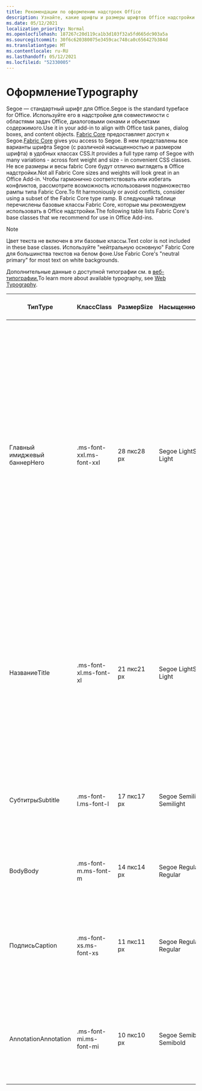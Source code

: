 ```yaml
---
title: Рекомендации по оформлению надстроек Office
description: Узнайте, какие шрифты и размеры шрифтов Office надстройки.
ms.date: 05/12/2021
localization_priority: Normal
ms.openlocfilehash: 187267c20d119ca1b3d103f32a5fd665dc903a5a
ms.sourcegitcommit: 30f6c620380075e3459cac748ca0c656427b384d
ms.translationtype: MT
ms.contentlocale: ru-RU
ms.lasthandoff: 05/12/2021
ms.locfileid: "52330005"
---
```

# <a name="typography"></a><span data-ttu-id="13760-103">Оформление</span><span class="sxs-lookup"><span data-stu-id="13760-103">Typography</span></span>

<span data-ttu-id="13760-104">Segoe — стандартный шрифт для Office.</span><span class="sxs-lookup"><span data-stu-id="13760-104">Segoe is the standard typeface for Office.</span></span> <span data-ttu-id="13760-105">Используйте его в надстройке для совместимости с областями задач Office, диалоговыми окнами и объектами содержимого.</span><span class="sxs-lookup"><span data-stu-id="13760-105">Use it in your add-in to align with Office task panes, dialog boxes, and content objects.</span></span> <span data-ttu-id="13760-106">[Fabric Core](fabric-core.md) предоставляет доступ к Segoe.</span><span class="sxs-lookup"><span data-stu-id="13760-106">[Fabric Core](fabric-core.md) gives you access to Segoe.</span></span> <span data-ttu-id="13760-107">В нем представлены все варианты шрифта Segoe (с различной насыщенностью и размером шрифта) в удобных классах CSS.</span><span class="sxs-lookup"><span data-stu-id="13760-107">It provides a full type ramp of Segoe with many variations - across font weight and size - in convenient CSS classes.</span></span> <span data-ttu-id="13760-108">Не все размеры и весы fabric Core будут отлично выглядеть в Office надстройки.</span><span class="sxs-lookup"><span data-stu-id="13760-108">Not all Fabric Core sizes and weights will look great in an Office Add-in.</span></span> <span data-ttu-id="13760-109">Чтобы гармонично соответствовать или избегать конфликтов, рассмотрите возможность использования подмножество рампы типа Fabric Core.</span><span class="sxs-lookup"><span data-stu-id="13760-109">To fit harmoniously or avoid conflicts, consider using a subset of the Fabric Core type ramp.</span></span> <span data-ttu-id="13760-110">В следующей таблице перечислены базовые классы Fabric Core, которые мы рекомендуем использовать в Office надстройки.</span><span class="sxs-lookup"><span data-stu-id="13760-110">The following table lists Fabric Core's base classes that we recommend for use in Office Add-ins.</span></span>

> [!NOTE]
> <span data-ttu-id="13760-111">Цвет текста не включен в эти базовые классы.</span><span class="sxs-lookup"><span data-stu-id="13760-111">Text color is not included in these base classes.</span></span> <span data-ttu-id="13760-112">Используйте "нейтральную основную" Fabric Core для большинства текстов на белом фоне.</span><span class="sxs-lookup"><span data-stu-id="13760-112">Use Fabric Core's "neutral primary" for most text on white backgrounds.</span></span>
>
> <span data-ttu-id="13760-113">Дополнительные данные о доступной типографии см. в [веб-типографии.](https://developer.microsoft.com/fluentui#/styles/web/typography)</span><span class="sxs-lookup"><span data-stu-id="13760-113">To learn more about available typography, see [Web Typography](https://developer.microsoft.com/fluentui#/styles/web/typography).</span></span>

|<span data-ttu-id="13760-114">Тип</span><span class="sxs-lookup"><span data-stu-id="13760-114">Type</span></span> |<span data-ttu-id="13760-115">Класс</span><span class="sxs-lookup"><span data-stu-id="13760-115">Class</span></span> |<span data-ttu-id="13760-116">Размер</span><span class="sxs-lookup"><span data-stu-id="13760-116">Size</span></span> |<span data-ttu-id="13760-117">Насыщенность</span><span class="sxs-lookup"><span data-stu-id="13760-117">Weight</span></span> |<span data-ttu-id="13760-118">Рекомендуемое использование</span><span class="sxs-lookup"><span data-stu-id="13760-118">Recommended Usage</span></span> |
|------ |----- |---- |------ |----------------- |
|<span data-ttu-id="13760-119">Главный имиджевый баннер</span><span class="sxs-lookup"><span data-stu-id="13760-119">Hero</span></span>|<span data-ttu-id="13760-120">.ms-font-xxl</span><span class="sxs-lookup"><span data-stu-id="13760-120">.ms-font-xxl</span></span> |<span data-ttu-id="13760-121">28 пкс</span><span class="sxs-lookup"><span data-stu-id="13760-121">28 px</span></span> | <span data-ttu-id="13760-122">Segoe Light</span><span class="sxs-lookup"><span data-stu-id="13760-122">Segoe Light</span></span> |<ul><li><span data-ttu-id="13760-p103">Этот класс больше, чем все другие элементы оформления в Office. Используйте его с умом, чтобы избежать нарушения иерархии визуальных компонентов.</span><span class="sxs-lookup"><span data-stu-id="13760-p103">This class is larger than all other typographic elements in Office. Use it sparingly to avoid unseating visual hierarchy.</span></span></li><li><span data-ttu-id="13760-125">Старайтесь не использовать длинные строки в ограниченном пространстве.</span><span class="sxs-lookup"><span data-stu-id="13760-125">Avoid use on long strings in constrained spaces.</span></span></li><li><span data-ttu-id="13760-126">Оставьте достаточного свободного места вокруг текста при использовании этого класса.</span><span class="sxs-lookup"><span data-stu-id="13760-126">Provide ample whitespace around text using this class.</span></span></li><li><span data-ttu-id="13760-127">Обычно используется для сообщений при первом запуске, элементов баннера или других призывов к действию.</span><span class="sxs-lookup"><span data-stu-id="13760-127">Commonly used for first run messages, hero elements, or other calls to action.</span></span></li></ul> |
|<span data-ttu-id="13760-128">Название</span><span class="sxs-lookup"><span data-stu-id="13760-128">Title</span></span>|<span data-ttu-id="13760-129">.ms-font-xl</span><span class="sxs-lookup"><span data-stu-id="13760-129">.ms-font-xl</span></span> |<span data-ttu-id="13760-130">21 пкс</span><span class="sxs-lookup"><span data-stu-id="13760-130">21 px</span></span> |<span data-ttu-id="13760-131">Segoe Light</span><span class="sxs-lookup"><span data-stu-id="13760-131">Segoe Light</span></span> | <ul><li><span data-ttu-id="13760-132">Этот класс соответствует названию области задач приложений Office.</span><span class="sxs-lookup"><span data-stu-id="13760-132">This class matches the task pane title of Office applications.</span></span></li><li><span data-ttu-id="13760-133">Используйте его с умом, чтобы избежать горизонтальной иерархии при оформлении.</span><span class="sxs-lookup"><span data-stu-id="13760-133">Use it sparingly to avoid a flat typographic hierarchy.</span></span></li><li><span data-ttu-id="13760-134">Обычно используется для элементов верхнего уровня, таких как название диалогового окна, страницы или содержимого.</span><span class="sxs-lookup"><span data-stu-id="13760-134">Commonly used as the top-level element such as dialog box, page, or content titles.</span></span></li></ul> |
|<span data-ttu-id="13760-135">Субтитры</span><span class="sxs-lookup"><span data-stu-id="13760-135">Subtitle</span></span>|<span data-ttu-id="13760-136">.ms-font-l</span><span class="sxs-lookup"><span data-stu-id="13760-136">.ms-font-l</span></span> |<span data-ttu-id="13760-137">17 пкс</span><span class="sxs-lookup"><span data-stu-id="13760-137">17 px</span></span> |<span data-ttu-id="13760-138">Segoe Semilight</span><span class="sxs-lookup"><span data-stu-id="13760-138">Segoe Semilight</span></span> | <ul><li><span data-ttu-id="13760-139">Этот класс располагается на уровень ниже названия.</span><span class="sxs-lookup"><span data-stu-id="13760-139">This class is the first stop below titles.</span></span></li><li><span data-ttu-id="13760-140">Обычно используется для подзаголовка, элемента навигации или заголовка группы.</span><span class="sxs-lookup"><span data-stu-id="13760-140">Commonly used as a subtitle, navigation element, or group header.</span></span></li><ul> |
|<span data-ttu-id="13760-141">Body</span><span class="sxs-lookup"><span data-stu-id="13760-141">Body</span></span>|<span data-ttu-id="13760-142">.ms-font-m</span><span class="sxs-lookup"><span data-stu-id="13760-142">.ms-font-m</span></span> |<span data-ttu-id="13760-143">14 пкс</span><span class="sxs-lookup"><span data-stu-id="13760-143">14 px</span></span> |<span data-ttu-id="13760-144">Segoe Regular</span><span class="sxs-lookup"><span data-stu-id="13760-144">Segoe Regular</span></span> |<ul><li><span data-ttu-id="13760-145">Обычно используется для основного текста в надстройках.</span><span class="sxs-lookup"><span data-stu-id="13760-145">Commonly used as body text within add-ins.</span></span></li><ul>|
|<span data-ttu-id="13760-146">Подпись</span><span class="sxs-lookup"><span data-stu-id="13760-146">Caption</span></span>|<span data-ttu-id="13760-147">.ms-font-xs</span><span class="sxs-lookup"><span data-stu-id="13760-147">.ms-font-xs</span></span> |<span data-ttu-id="13760-148">11 пкс</span><span class="sxs-lookup"><span data-stu-id="13760-148">11 px</span></span> | <span data-ttu-id="13760-149">Segoe Regular</span><span class="sxs-lookup"><span data-stu-id="13760-149">Segoe Regular</span></span> |<ul><li><span data-ttu-id="13760-150">Обычно используется для вторичного или третичного текста, например меток времени, а также для линий, подписей или меток полей.</span><span class="sxs-lookup"><span data-stu-id="13760-150">Commonly used for secondary or tertiary text such as timestamps, by lines, captions, or field labels.</span></span></li><ul>|
|<span data-ttu-id="13760-151">Annotation</span><span class="sxs-lookup"><span data-stu-id="13760-151">Annotation</span></span>|<span data-ttu-id="13760-152">.ms-font-mi</span><span class="sxs-lookup"><span data-stu-id="13760-152">.ms-font-mi</span></span> |<span data-ttu-id="13760-153">10 пкс</span><span class="sxs-lookup"><span data-stu-id="13760-153">10 px</span></span> |<span data-ttu-id="13760-154">Segoe Semibold</span><span class="sxs-lookup"><span data-stu-id="13760-154">Segoe Semibold</span></span> |<ul><li><span data-ttu-id="13760-p104">Шрифт самого маленького размера. Должен использоваться редко. Применим в случаях, когда хорошая читаемость не важна.</span><span class="sxs-lookup"><span data-stu-id="13760-p104">The smallest step in the type ramp should be used rarely. It's available for circumstances where legibility is not required.</span></span></li><ul>|
